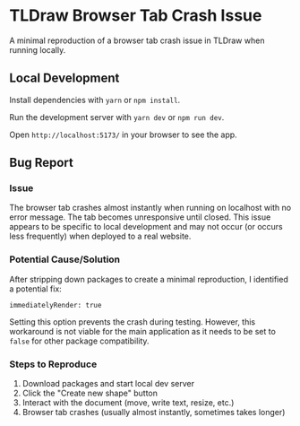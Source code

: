 
# TLDraw Browser Tab Crash Issue

A minimal reproduction of a browser tab crash issue in TLDraw when running locally.

## Local Development

Install dependencies with `yarn` or `npm install`.

Run the development server with `yarn dev` or `npm run dev`.

Open `http://localhost:5173/` in your browser to see the app.

## Bug Report

### Issue
The browser tab crashes almost instantly when running on localhost with no error message. The tab becomes unresponsive until closed. This issue appears to be specific to local development and may not occur (or occurs less frequently) when deployed to a real website.

### Potential Cause/Solution
After stripping down packages to create a minimal reproduction, I identified a potential fix:

```
immediatelyRender: true
```

Setting this option prevents the crash during testing. However, this workaround is not viable for the main application as it needs to be set to `false` for other package compatibility.

### Steps to Reproduce
1. Download packages and start local dev server
2. Click the "Create new shape" button
3. Interact with the document (move, write text, resize, etc.)
4. Browser tab crashes (usually almost instantly, sometimes takes longer)


